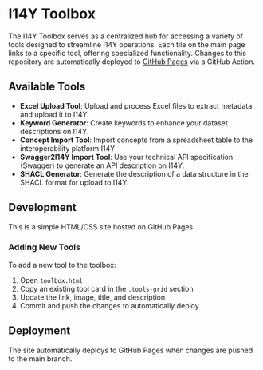 # I14Y Toolbox

The I14Y Toolbox serves as a centralized hub for accessing a variety of tools designed to streamline I14Y operations. Each tile on the main page links to a specific tool, offering specialized functionality. Changes to this repository are automatically deployed to [GitHub Pages](https://i14y-ch.github.io/toolbox/) via a GitHub Action.

## Available Tools

- **Excel Upload Tool**: Upload and process Excel files to extract metadata and upload it to I14Y.
- **Keyword Generator**: Create keywords to enhance your dataset descriptions on I14Y.
- **Concept Import Tool**: Import concepts from a spreadsheet table to the interoperability platform I14Y
- **Swagger2I14Y Import Tool**: Use your technical API specification (Swagger) to generate an API description on I14Y.
- **SHACL Generator**: Generate the description of a data structure in the SHACL format for upload to I14Y.

## Development

This is a simple HTML/CSS site hosted on GitHub Pages.

### Adding New Tools

To add a new tool to the toolbox:

1. Open `toolbox.html`
2. Copy an existing tool card in the `.tools-grid` section
3. Update the link, image, title, and description
4. Commit and push the changes to automatically deploy

## Deployment

The site automatically deploys to GitHub Pages when changes are pushed to the main branch.
